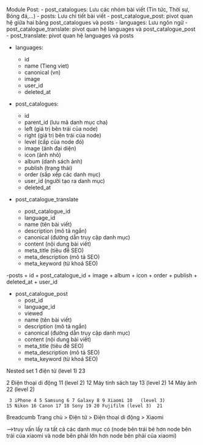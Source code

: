 Module Post:
    - post_catalogues: Lưu các nhóm bài viết (Tin tức, Thời sự, Bóng đá,...)
    - posts: Lưu chi tiết bài viết
    - post_catalogue_post: pivot quan hệ giữa hai bảng post_catalogues và posts
    - languages: Lưu ngôn ngữ
    - post_catalogue_translate: pivot quan hệ languages và post_catalogue_post
    - post_translate: pivot quan hệ languages và posts



- languages:
    + id
    + name (Tieng viet)
    + canonical (vn)
    + image
    + user_id
    + deleted_at


- post_catalogues: 
    + id
    + parent_id (lưu mã danh mục cha)
    + left (giá trị bên trái của node)
    + right (giá trị bên trái của node)
    + level (cấp của node đó)
    + image (ảnh đại diện)
    + icon (ảnh nhỏ)
    + album (danh sách ảnh)
    + publish (trạng thái)
    + order (sắp xếp các danh mục)
    + user_id (người tạo ra danh mục)
    + deleted_at 


- post_catalogue_translate
    + post_catalogue_id
    + language_id
    + name (tên bài viết)
    + description (mô tả ngắn)
    + canonical (đường dẫn truy cập danh mục)
    + content (nội dung bài viết)
    + meta_title (tiêu đề SEO)
    + meta_description (mô tả SEO)
    + meta_keyword (từ khoá SEO)


-posts
    + id
    + post_catalogue_id
    + image
    + album
    + icon
    + order
    + publish
    + deleted_at
    + user_id


- post_catalogue_post
    + post_id
    + language_id
    + viewed
    + name (tên bài viết)
    + description (mô tả ngắn)
    + canonical (đường dẫn truy cập danh mục)
    + content (nội dung bài viết)
    + meta_title (tiêu đề SEO)
    + meta_description (mô tả SEO)
    + meta_keyword (từ khoá SEO)


 Nested set
                                                      1 điện tử (level 1) 23

  2 Điện thoại di động 11  (level 2)             12  Máy tính sách tay  13    (level 2)             14 Máy ảnh 22 (level 2)  

     3 iPhone 4 5 Samsung 6 7 Galaxy 8 9 Xiaomi 10   (level 3)                 15 Nikon 16 Canon 17 18 Sony 19 20 Fujifilm (level 3)  21

Breadcumb
Trang chủ > Điện tử > Điện thoại di động > Xiaomi

-->truy vấn lấy ra tất cả các danh mục có (node bên trái bé hơn node bên trái của xiaomi và node bên phải lớn hơn node bên phải của xiaomi)